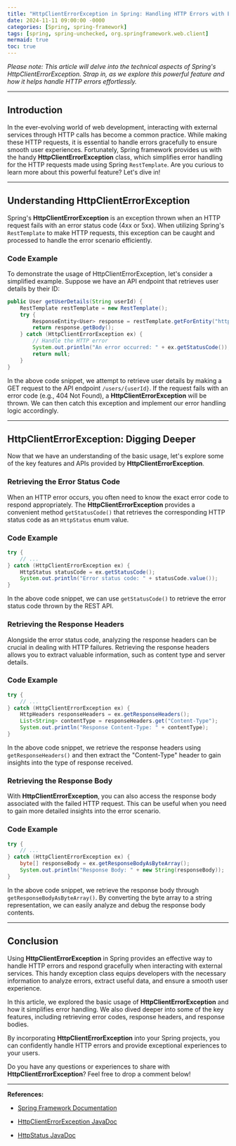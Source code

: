 ```yaml
---
title: "HttpClientErrorException in Spring: Handling HTTP Errors with Ease"
date: 2024-11-11 09:00:00 -0000
categories: [Spring, spring-framework]
tags: [spring, spring-unchecked, org.springframework.web.client]
mermaid: true
toc: true
---
```



*Please note: This article will delve into the technical aspects of Spring's HttpClientErrorException. Strap in, as we explore this powerful feature and how it helps handle HTTP errors effortlessly.*

---

## Introduction

In the ever-evolving world of web development, interacting with external services through HTTP calls has become a common practice. While making these HTTP requests, it is essential to handle errors gracefully to ensure smooth user experiences. Fortunately, Spring framework provides us with the handy **HttpClientErrorException** class, which simplifies error handling for the HTTP requests made using Spring `RestTemplate`. Are you curious to learn more about this powerful feature? Let's dive in!

---

## Understanding HttpClientErrorException

Spring's **HttpClientErrorException** is an exception thrown when an HTTP request fails with an error status code (4xx or 5xx). When utilizing Spring's `RestTemplate` to make HTTP requests, this exception can be caught and processed to handle the error scenario efficiently.

### Code Example

To demonstrate the usage of HttpClientErrorException, let's consider a simplified example. Suppose we have an API endpoint that retrieves user details by their ID:

```java
public User getUserDetails(String userId) {
    RestTemplate restTemplate = new RestTemplate();
    try {
        ResponseEntity<User> response = restTemplate.getForEntity("https://api.example.com/users/{userId}", User.class, userId);
        return response.getBody();
    } catch (HttpClientErrorException ex) {
        // Handle the HTTP error
        System.out.println("An error occurred: " + ex.getStatusCode());
        return null;
    }
}
```

In the above code snippet, we attempt to retrieve user details by making a GET request to the API endpoint `/users/{userId}`. If the request fails with an error code (e.g., 404 Not Found), a **HttpClientErrorException** will be thrown. We can then catch this exception and implement our error handling logic accordingly.

---

## HttpClientErrorException: Digging Deeper

Now that we have an understanding of the basic usage, let's explore some of the key features and APIs provided by **HttpClientErrorException**.

### Retrieving the Error Status Code

When an HTTP error occurs, you often need to know the exact error code to respond appropriately. The **HttpClientErrorException** provides a convenient method `getStatusCode()` that retrieves the corresponding HTTP status code as an `HttpStatus` enum value.

### Code Example

```java
try {
    // ...
} catch (HttpClientErrorException ex) {
    HttpStatus statusCode = ex.getStatusCode();
    System.out.println("Error status code: " + statusCode.value());
}
```

In the above code snippet, we can use `getStatusCode()` to retrieve the error status code thrown by the REST API.

### Retrieving the Response Headers

Alongside the error status code, analyzing the response headers can be crucial in dealing with HTTP failures. Retrieving the response headers allows you to extract valuable information, such as content type and server details.

### Code Example

```java
try {
    // ...
} catch (HttpClientErrorException ex) {
    HttpHeaders responseHeaders = ex.getResponseHeaders();
    List<String> contentType = responseHeaders.get("Content-Type");
    System.out.println("Response Content-Type: " + contentType);
}
```

In the above code snippet, we retrieve the response headers using `getResponseHeaders()` and then extract the "Content-Type" header to gain insights into the type of response received.

### Retrieving the Response Body

With **HttpClientErrorException**, you can also access the response body associated with the failed HTTP request. This can be useful when you need to gain more detailed insights into the error scenario.

### Code Example

```java
try {
    // ...
} catch (HttpClientErrorException ex) {
    byte[] responseBody = ex.getResponseBodyAsByteArray();
    System.out.println("Response Body: " + new String(responseBody));
}
```

In the above code snippet, we retrieve the response body through `getResponseBodyAsByteArray()`. By converting the byte array to a string representation, we can easily analyze and debug the response body contents.

---

## Conclusion

Using **HttpClientErrorException** in Spring provides an effective way to handle HTTP errors and respond gracefully when interacting with external services. This handy exception class equips developers with the necessary information to analyze errors, extract useful data, and ensure a smooth user experience.

In this article, we explored the basic usage of **HttpClientErrorException** and how it simplifies error handling. We also dived deeper into some of the key features, including retrieving error codes, response headers, and response bodies.

By incorporating **HttpClientErrorException** into your Spring projects, you can confidently handle HTTP errors and provide exceptional experiences to your users.

Do you have any questions or experiences to share with **HttpClientErrorException**? Feel free to drop a comment below!

---

**References:**

- [Spring Framework Documentation](https://docs.spring.io/spring-framework/docs/current/reference/html/web.html#resttemplate)

- [HttpClientErrorException JavaDoc](https://docs.spring.io/spring-framework/docs/current/javadoc-api/org/springframework/web/client/HttpClientErrorException.html)

- [HttpStatus JavaDoc](https://docs.spring.io/spring-framework/docs/current/javadoc-api/org/springframework/http/HttpStatus.html)